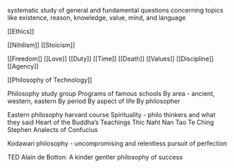 systematic study of general and fundamental questions concerning topics like existence, reason, knowledge, value, mind, and language

[[Ethics]]

[[Nihilism]]
[[Stoicism]]

[[Freedom]]
[[Love]]
[[Duty]]
[[Time]]
[[Death]]
[[Values]]
[[Discipline]]
[[Agency]]

[[Philosophy of Technology]]

Philosophy study group
Programs of famous schools
By area - ancient, western, eastern
By period
By aspect of life
By philosopher

Eastern philosophy harvard course
Spirituality - philo thinkers and what they said
Heart of the Buddha’s Teachings Thic Naht Nan
Tao Te Ching Stephen
Analects of Confucius

Kodawari philosophy - uncompromising and relentless pursuit of perfection

TED Alain de Botton: A kinder gentler philosophy of success